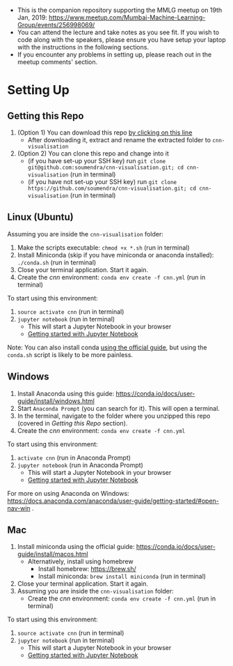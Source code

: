 * This is the companion repository supporting the MMLG meetup on 19th Jan, 2019: https://www.meetup.com/Mumbai-Machine-Learning-Group/events/256998069/
* You can attend the lecture and take notes as you see fit. If you wish to code along with the speakers, please ensure you have setup your laptop with the instructions in the following sections.
* If you encounter any problems in setting up, please reach out in the meetup comments' section.

# Setting Up

## Getting this Repo

1. (Option 1) You can download this repo [by clicking on this line](https://github.com/soumendra/cnn-visualisation/archive/master.zip)
    - After downloading it, extract and rename the extracted folder to `cnn-visualisation`
2. (Option 2) You can clone this repo and change into it
    - (if you have set-up your SSH key) run `git clone git@github.com:soumendra/cnn-visualisation.git; cd cnn-visualisation` (run in terminal)
    - (if you have not set-up your SSH key) run `git clone https://github.com/soumendra/cnn-visualisation.git; cd cnn-visualisation` (run in terminal)

## Linux (Ubuntu)

Assuming you are inside the `cnn-visualisation` folder:

1. Make the scripts executable: `chmod +x *.sh` (run in terminal)
2. Install Miniconda (skip if you have miniconda or anaconda installed): `./conda.sh` (run in terminal)
3. Close your terminal application. Start it again.
4. Create the *cnn* environment: `conda env create -f cnn.yml` (run in terminal)

To start using this environment:

1. `source activate cnn` (run in terminal)
2. `jupyter notebook` (run in terminal)
    - This will start a Jupyter Notebook in your browser
    - [Getting started with Jupyter Notebook](https://jupyter-notebook-beginner-guide.readthedocs.io/en/latest/)
    
Note: You can also install conda [using the official guide](https://conda.io/docs/user-guide/install/linux.html), but using the `conda.sh` script is likely to be more painless.

## Windows

1. Install Anaconda using this guide: https://conda.io/docs/user-guide/install/windows.html
2. Start `Anaconda Prompt` (you can search for it). This will open a terminal.
3. In the terminal, navigate to the folder where you unzipped this repo (covered in *Getting this Repo* section).
4. Create the *cnn* environment: `conda env create -f cnn.yml`

To start using this environment:

1. `activate cnn` (run in Anaconda Prompt)
2. `jupyter notebook` (run in Anaconda Prompt)
    - This will start a Jupyter Notebook in your browser
    - [Getting started with Jupyter Notebook](https://jupyter-notebook-beginner-guide.readthedocs.io/en/latest/)

For more on using Anaconda on Windows: https://docs.anaconda.com/anaconda/user-guide/getting-started/#open-nav-win .

## Mac

1. Install miniconda using the official guide: https://conda.io/docs/user-guide/install/macos.html
    - Alternatively, install using homebrew
        * Install homebrew: https://brew.sh/
        * Install miniconda: `brew install miniconda` (run in terminal)
2. Close your terminal application. Start it again.
3. Assuming you are inside the `cnn-visualisation` folder:
    - Create the *cnn* environment: `conda env create -f cnn.yml` (run in terminal)

To start using this environment:

1. `source activate cnn` (run in terminal)
2. `jupyter notebook` (run in terminal)
    - This will start a Jupyter Notebook in your browser
    - [Getting started with Jupyter Notebook](https://jupyter-notebook-beginner-guide.readthedocs.io/en/latest/)
